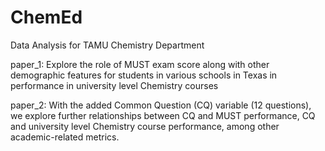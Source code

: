 # ChemEd
Data Analysis for TAMU Chemistry Department


paper_1: Explore the role of MUST exam score along with other demographic features 
         for students in various schools in Texas in performance in university level
         Chemistry courses

paper_2: With the added Common Question (CQ) variable (12 questions), we explore further
         relationships between CQ and MUST performance, CQ and university level Chemistry
         course performance, among other academic-related metrics.

